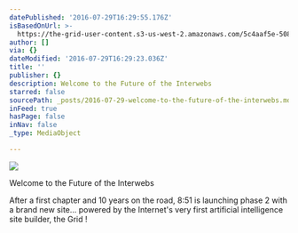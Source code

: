 ```yaml
---
datePublished: '2016-07-29T16:29:55.176Z'
isBasedOnUrl: >-
  https://the-grid-user-content.s3-us-west-2.amazonaws.com/5c4aaf5e-508e-4b72-8121-77e98f588757.png
author: []
via: {}
dateModified: '2016-07-29T16:29:23.036Z'
title: ''
publisher: {}
description: Welcome to the Future of the Interwebs
starred: false
sourcePath: _posts/2016-07-29-welcome-to-the-future-of-the-interwebs.md
inFeed: true
hasPage: false
inNav: false
_type: MediaObject

---
```

![](https://the-grid-user-content.s3-us-west-2.amazonaws.com/5c4aaf5e-508e-4b72-8121-77e98f588757.png)

Welcome to the Future of the Interwebs

After a first chapter and 10 years on the road, 8:51 is launching phase 2 with a brand new site... powered by the Internet's very first artificial intelligence site builder, the Grid !